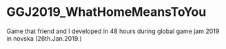 # GGJ2019_WhatHomeMeansToYou
Game that friend and I developed in 48 hours during global game jam 2019 in novska (26th.Jan.2019.)
